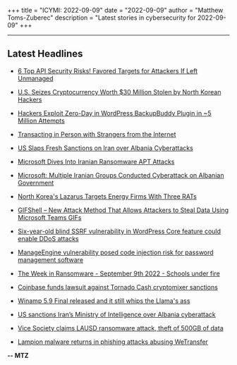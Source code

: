 +++
title = "ICYMI: 2022-09-09"
date = "2022-09-09"
author = "Matthew Toms-Zuberec"
description = "Latest stories in cybersecurity for 2022-09-09"
+++

---------------------------------------------------------------------------
## Latest Headlines
- [6 Top API Security Risks! Favored Targets for Attackers If Left Unmanaged](https://thehackernews.com/2022/09/6-top-api-security-risks-favored.html)

- [U.S. Seizes Cryptocurrency Worth $30 Million Stolen by North Korean Hackers](https://thehackernews.com/2022/09/us-seizes-cryptocurrency-worth-30.html)

- [Hackers Exploit Zero-Day in WordPress BackupBuddy Plugin in ~5 Million Attempts](https://thehackernews.com/2022/09/hackers-exploit-zero-day-in-wordpress.html)

- [Transacting in Person with Strangers from the Internet](https://krebsonsecurity.com/2022/09/transacting-in-person-with-strangers-from-the-internet/)

- [US Slaps Fresh Sanctions on Iran over Albania Cyberattacks](https://www.securityweek.com/us-slaps-fresh-sanctions-iran-over-albania-cyberattacks)

- [Microsoft Dives Into Iranian Ransomware APT Attacks](https://www.securityweek.com/microsoft-dives-iranian-ransomware-apt-attacks)

- [Microsoft: Multiple Iranian Groups Conducted Cyberattack on Albanian Government](https://www.securityweek.com/microsoft-multiple-iranian-groups-conducted-cyberattack-albanian-government)

- [North Korea's Lazarus Targets Energy Firms With Three RATs](https://www.securityweek.com/north-koreas-lazarus-targets-energy-firms-three-rats)

- [GIFShell – New Attack Method That Allows Attackers to Steal Data Using Microsoft Teams GIFs](https://cybersecuritynews.com/gifshell/)

- [Six-year-old blind SSRF vulnerability in WordPress Core feature could enable DDoS attacks](https://portswigger.net/daily-swig/six-year-old-blind-ssrf-vulnerability-in-wordpress-core-feature-could-enable-ddos-attacks)

- [ManageEngine vulnerability posed code injection risk for password management software](https://portswigger.net/daily-swig/manageengine-vulnerability-posed-code-injection-risk-for-password-management-software)

- [The Week in Ransomware - September 9th 2022 - Schools under fire](https://www.bleepingcomputer.com/news/security/the-week-in-ransomware-september-9th-2022-schools-under-fire/)

- [Coinbase funds lawsuit against Tornado Cash cryptomixer sanctions](https://www.bleepingcomputer.com/news/security/coinbase-funds-lawsuit-against-tornado-cash-cryptomixer-sanctions/)

- [Winamp 5.9 Final released and it still whips the Llama's ass](https://www.bleepingcomputer.com/news/software/winamp-59-final-released-and-it-still-whips-the-llamas-ass/)

- [US sanctions Iran’s Ministry of Intelligence over Albania cyberattack](https://www.bleepingcomputer.com/news/security/us-sanctions-iran-s-ministry-of-intelligence-over-albania-cyberattack/)

- [Vice Society claims LAUSD ransomware attack, theft of 500GB of data](https://www.bleepingcomputer.com/news/security/vice-society-claims-lausd-ransomware-attack-theft-of-500gb-of-data/)

- [Lampion malware returns in phishing attacks abusing WeTransfer](https://www.bleepingcomputer.com/news/security/lampion-malware-returns-in-phishing-attacks-abusing-wetransfer/)

**-- MTZ**